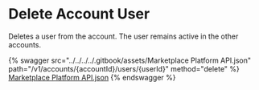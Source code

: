 # Delete Account User

Deletes a user from the account. The user remains active in the other accounts.

{% swagger src="../../../../.gitbook/assets/Marketplace Platform API.json" path="/v1/accounts/{accountId}/users/{userId}" method="delete" %}
[Marketplace Platform API.json](<../../../../.gitbook/assets/Marketplace Platform API.json>)
{% endswagger %}
